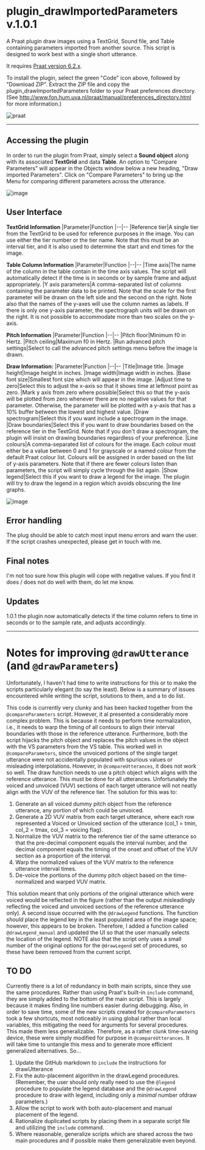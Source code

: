 # plugin_drawImportedParameters v.1.0.1
A Praat plugin draw images using a TextGrid, Sound file, and Table containing parameters imported from another source.
This script is designed to work best with a single short utterance.

It requires [Praat version 6.2.x](http://www.fon.hum.uva.nl/praat/).

To install the plugin, select the green "Code" icon above, followed by "Download ZIP".
Extract the ZIP file and copy the plugin_drawImportedParameters folder to your Praat preferences directory. (See http://www.fon.hum.uva.nl/praat/manual/preferences_directory.html for more information.)

![praat](https://user-images.githubusercontent.com/46627448/153038560-92aff95a-e64a-455d-801c-c32ac553a9f1.png)

----------------
## Accessing the plugin
In order to run the plugin from Praat, simply select a **Sound object** along with its associated **TextGrid** and data **Table**.
An option to "Compare Parameters" will appear in the Objects window below a new heading, "Draw imported Parameters".
Click on "Compare Parameters" to bring up the Menu for comparing different parameters across the utterance.

![image](https://user-images.githubusercontent.com/46627448/153032854-f77e1613-5fac-4a0b-bc2e-2a77a92855ea.png)

## User Interface

**TextGrid Information**
|Parameter|Function
|--|--
|Reference tier|A single tier from the TextGrid to be used for reference purposes in the image. You can use either the tier number or the tier name. Note that this must be an interval tier, and it is also used to determine the start and end times for the image.

**Table Column Information**
|Parameter|Function
|--|--
|Time axis|The name of the column in the table contain in the time axis values. The script will automatically detect if the time is in seconds or by sample frame and adjust appropriately.
|Y axis parameters|A comma-separated list of columns containing the parameter data to be printed. Note that the scale for the first parameter will be drawn on the left side and the second on the right. Note also that the names of the y-axes will use the column names as labels. If there is only one y-axis parameter, the spectrograph units will be drawn on the right. It is not possible to accommodate more than two scales on the y-axis.

**Pitch Information**
|Parameter|Function
|--|--
|Pitch floor|Minimum f0 in Hertz.
|Pitch ceiling|Maximum f0 in Hertz.
|Run advanced pitch settings|Select to call the advanced pitch settings menu before the image is drawn.

**Draw Information:**
|Parameter|Function
|--|--
|Title|Image title.
|Image height|Image height in inches.
|Image width|Image width in inches.
|Base font size|Smallest font size which will appear in the image.
|Adjust time to zero|Select this to adjust the x-axis so that it shows time at leftmost point as zero.
|Mark y axis from zero where possible|Select this so that the y-axis will be plotted from zero whenever there are no negative values for that parameter. Otherwise, the parameter will be plotted with a y-axis that has a 10% buffer between the lowest and highest value.
|Draw spectrogram|Select this if you want include a spectrogram in the image.
|Draw boundaries|Select this if you want to draw boundaries based on the reference tier in the TextGrid. Note that if you don't draw a spectrogram, the plugin will insist on drawing boundaries regardless of your preference.
|Line colours|A comma-separated list of colours for the image. Each colour must either be a value between 0 and 1 for grayscale or a named colour from the default Praat colour list. Colours will be assigned in order based on the list of y-axis parameters. Note that if there are fewer colours listen than parameters, the script will simply cycle through the list again.
|Show legend|Select this if you want to draw a legend for the image. The plugin will try to draw the legend in a region which avoids obscuring the line graphs.

![image](https://user-images.githubusercontent.com/46627448/153032949-4ea1af4c-5b17-4522-b4c9-d4846312fd85.png)

## Error handling
The plug should be able to catch most input menu errors and warn the user.
If the script crashes unexpected, please get in touch with me.

## Final notes
I'm not too sure how this plugin will cope with negative values. If you find it does / does not do well with them, do let me know.

## Updates
1.0.1 the plugin now automatically detects if the time column refers to time in seconds or to the sample rate, and adjusts accordingly.


----
# Notes for improving ```@drawUtterance``` (and ```@drawParameters```)
Unfortunately, I haven't had time to write instructions for this or to make the scripts particularly elegant (to say the least). Below is a summary of issues encountered while writing the script, solutions to them, and a to do list.


This code is currently very clunky and has been hacked together from the ```@compareParameters``` script. However, it al presented a considerably more complex problem. This is because it needs to perform time normalization, i.e., it needs to warp the timing of all contours to align their interval boundaries with those in the reference utterance.
Furthermore, both the script hijacks the pitch object and replaces the pitch values in the object with the VS parameters from the VS table. This worked well in ```@compareParameters```, since the unvoiced portions of the single target utterance were not accidentally populated with spurious values or misleading interpolations. However, in ```@compareUtterances```, it does not work so well. The draw function needs to use a pitch object which aligns with the reference utterance. This must be done for all utterances. Unfortunately the voiced and unvoiced (VUV) sections of each target utterance will not neatly align with the VUV of the reference tier.
The solution for this was to:

1. Generate an all voiced dummy pitch object from the reference utterance, any portion of which could be unvoiced.
2. Generate a 2D VUV matrix from each target utterance, where each row represented a Voiced or Unvoiced section of the utterance (col_1 = tmin, col_2 = tmax, col_3 = voicing flag).
3. Normalize the VUV matrix to the reference tier of the same utterance so that the pre-decimal component equals the interval number, and the decimal component equals the timing of the onset and offset of the VUV section as a proportion of the interval.
4. Warp the normalized values of the VUV matrix to the reference utterance interval times.
5. De-voice the portions of the dummy pitch object based on the time-normalized and warped VUV matrix.

This solution meant that only portions of the original utterance which were voiced would be reflected in the figure (rather than the output misleadingly reflecting the voiced and unvoiced sections of the reference utterance only).
A second issue occurred with the ```@drawLegend``` functions. The function _should_ place the legend key in the least populated area of the image space; however, this appears to be broken. Therefore, I added a function called ```@drawLegend_manual``` and updated the UI so that the user manually selects the location of the legend. NOTE also that the script only uses a small number of the original options for the ```@drawLegend``` set of procedures, so these have been removed from the current script.

## TO DO
Currently there is a lot of redundancy in both main scripts, since they use the same procedures. Rather than using Praat's  built-in ```include``` command, they are simply added to the bottom of the main script. This is largely because it makes finding line numbers easier during debugging. Also, in order to save time, some of the new scripts created for ```@compareParameters``` took a few shortcuts, most noticeably in using global rather than local variables, this mitigating the need for arguments for several procedures. This made them less generalizable. Therefore, as a rather clunk time-saving device, these were simply modified for purpose in ```@compareUtterances```. It will take time to untangle this mess and to generate more efficient generalized alternatives. So...

1. Update the GitHub markdown to ```include``` the instructions for drawUtterance
2. Fix the auto-placement algorithm in the drawLegend procedures. (Remember, the user should only really need to use the ```@legend``` procedure to populate the legend database and the ```@drawLegend``` procedure to draw with legend, including only a _minimal_ number ofdraw parameters.)
3. Allow the script to work with both auto-placement and manual
placement of the legend.
4. Rationalize duplicated scripts by placing them in a separate script file and utilizing the ```include``` command.
5. Where reasonable, generalize scripts which are shared across the two main procedures and if possible make them generalizable even beyond.
